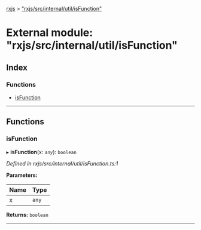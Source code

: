 [rxjs](../README.md) > ["rxjs/src/internal/util/isFunction"](../modules/_rxjs_src_internal_util_isfunction_.md)

# External module: "rxjs/src/internal/util/isFunction"

## Index

### Functions

* [isFunction](_rxjs_src_internal_util_isfunction_.md#isfunction)

---

## Functions

<a id="isfunction"></a>

###  isFunction

▸ **isFunction**(x: *`any`*): `boolean`

*Defined in rxjs/src/internal/util/isFunction.ts:1*

**Parameters:**

| Name | Type |
| ------ | ------ |
| x | `any` |

**Returns:** `boolean`

___

